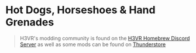 # Hot Dogs, Horseshoes & Hand Grenades

> H3VR's modding community is found on the [H3VR Homebrew Discord Server](https://discord.gg/83yTrfr) as well as some mods can be found on [Thunderstore](https://h3vr.thunderstore.io/)
